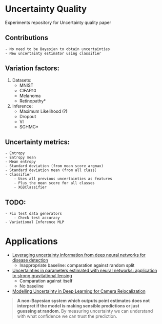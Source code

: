# Uncertainty Quality

Experiments repository for Uncertainty quality paper

## Contributions
    - No need to be Bayesian to obtain uncertainties
    - New uncertainty estimator using classifier

## Variation factors:
1) Datasets:
    - MNIST
    - CIFAR10
    - Melanoma
    - Retinopathy*
2) Inference:
    - Maximum Likelihood (?)
    - Dropout
    - VI
    - SGHMC*


## Uncertainty metrics:
    - Entropy
    - Entropy mean
    - Mean entropy
    - Standard deviation (from mean score argmax)
    - Standard deviation mean (from all class)
    - Classifier
        - Uses all previous uncertainties as features
        - Plus the mean score for all classes
        - XGBClassifier


## TODO:
    - Fix test data generators
        - Check test accuracy
    - Variational Inference MLP

# Applications

- [Leveraging uncertainty information from deep neural networks for disease detection](http://www.biorxiv.org/content/early/2016/10/28/084210)
    - Inappropriate baseline: comparation against random split
- [Uncertainties in parameters estimated with neural networks: application to strong gravitational lensing](https://arxiv.org/abs/1708.08843)
    - Comparation against itself
    - No baseline
- [Modelling Uncertainty in Deep Learning for Camera Relocalization](https://arxiv.org/pdf/1509.05909.pdf)
> **A non-Bayesian system which
outputs point estimates does not interpret if the model is
making sensible predictions or just guessing at random.**
By measuring uncertainty we can understand with what
confidence we can trust the prediction.
